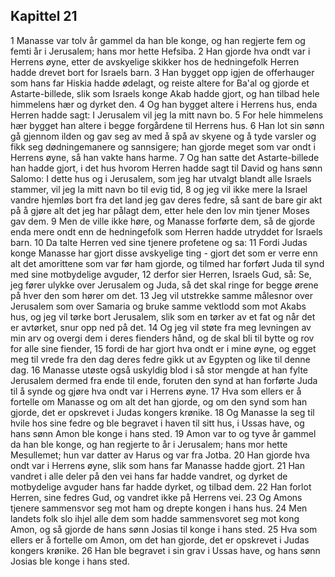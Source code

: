 ## Kapittel 21

1 Manasse var tolv år gammel da han ble konge, og han regjerte fem og femti år i Jerusalem; hans mor hette Hefsiba.
2 Han gjorde hva ondt var i Herrens øyne, etter de avskyelige skikker hos de hedningefolk Herren hadde drevet bort for Israels barn.
3 Han bygget opp igjen de offerhauger som hans far Hiskia hadde ødelagt, og reiste altere for Ba'al og gjorde et Astarte-billede, slik som Israels konge Akab hadde gjort, og han tilbad hele himmelens hær og dyrket den.
4 Og han bygget altere i Herrens hus, enda Herren hadde sagt: I Jerusalem vil jeg la mitt navn bo.
5 For hele himmelens hær bygget han altere i begge forgårdene til Herrens hus.
6 Han lot sin sønn gå gjennom ilden og gav seg av med å spå av skyene og å tyde varsler og fikk seg dødningemanere og sannsigere; han gjorde meget som var ondt i Herrens øyne, så han vakte hans harme.
7 Og han satte det Astarte-billede han hadde gjort, i det hus hvorom Herren hadde sagt til David og hans sønn Salomo: I dette hus og i Jerusalem, som jeg har utvalgt blandt alle Israels stammer, vil jeg la mitt navn bo til evig tid,
8 og jeg vil ikke mere la Israel vandre hjemløs bort fra det land jeg gav deres fedre, så sant de bare gir akt på å gjøre alt det jeg har pålagt dem, etter hele den lov min tjener Moses gav dem.
9 Men de ville ikke høre, og Manasse forførte dem, så de gjorde enda mere ondt enn de hedningefolk som Herren hadde utryddet for Israels barn.
10 Da talte Herren ved sine tjenere profetene og sa:
11 Fordi Judas konge Manasse har gjort disse avskyelige ting - gjort det som er verre enn alt det amorittene som var før ham gjorde, og tilmed har forført Juda til synd med sine motbydelige avguder,
12 derfor sier Herren, Israels Gud, så: Se, jeg fører ulykke over Jerusalem og Juda, så det skal ringe for begge ørene på hver den som hører om det.
13 Jeg vil utstrekke samme målesnor over Jerusalem som over Samaria og bruke samme vektlodd som mot Akabs hus, og jeg vil tørke bort Jerusalem, slik som en tørker av et fat og når det er avtørket, snur opp ned på det.
14 Og jeg vil støte fra meg levningen av min arv og overgi dem i deres fienders hånd, og de skal bli til bytte og rov for alle sine fiender,
15 fordi de har gjort hva ondt er i mine øyne, og egget meg til vrede fra den dag deres fedre gikk ut av Egypten og like til denne dag.
16 Manasse utøste også uskyldig blod i så stor mengde at han fylte Jerusalem dermed fra ende til ende, foruten den synd at han forførte Juda til å synde og gjøre hva ondt var i Herrens øyne.
17 Hva som ellers er å fortelle om Manasse og om alt det han gjorde, og om den synd som han gjorde, det er opskrevet i Judas kongers krønike.
18 Og Manasse la seg til hvile hos sine fedre og ble begravet i haven til sitt hus, i Ussas have, og hans sønn Amon ble konge i hans sted.
19 Amon var to og tyve år gammel da han ble konge, og han regjerte to år i Jerusalem; hans mor hette Mesullemet; hun var datter av Harus og var fra Jotba.
20 Han gjorde hva ondt var i Herrens øyne, slik som hans far Manasse hadde gjort.
21 Han vandret i alle deler på den vei hans far hadde vandret, og dyrket de motbydelige avguder hans far hadde dyrket, og tilbad dem.
22 Han forlot Herren, sine fedres Gud, og vandret ikke på Herrens vei.
23 Og Amons tjenere sammensvor seg mot ham og drepte kongen i hans hus.
24 Men landets folk slo ihjel alle dem som hadde sammensvoret seg mot kong Amon, og så gjorde de hans sønn Josias til konge i hans sted.
25 Hva som ellers er å fortelle om Amon, om det han gjorde, det er opskrevet i Judas kongers krønike.
26 Han ble begravet i sin grav i Ussas have, og hans sønn Josias ble konge i hans sted.
